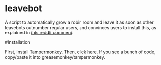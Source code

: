 # leavebot

A script to automatically grow a robin room and leave it as soon as other leavebots outnumber regular users, and convinces users to install this, as explained in [this reddit comment](https://www.reddit.com/r/robintracking/comments/4desi0/tier_15_ccandeshle/d1rf3j7).

#Installation

First, install [Tampermonkey](http://tampermonkey.net/). Then, click [here](brokenlink). If you see a bunch of code, copy/paste it into greasemonkey/tampermonkey.

